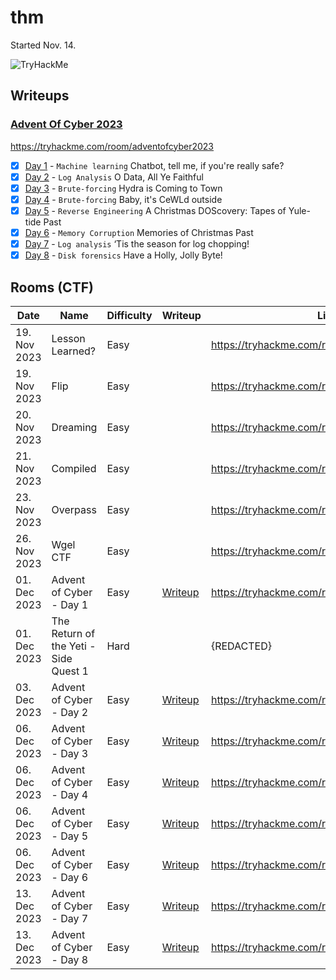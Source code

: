 # thm

Started Nov. 14.

<img src="https://tryhackme-badges.s3.amazonaws.com/stigr1.png?refresh=true" alt="TryHackMe">

## Writeups

### [Advent Of Cyber 2023](/writeups/aoc2023/aoc2023.md)

https://tryhackme.com/room/adventofcyber2023

- [X] [Day 1](/writeups/aoc2023/day1/day1.md) - `Machine learning` Chatbot, tell me, if you're really safe?
- [X] [Day 2](/writeups/aoc2023/day2/day2.md) - `Log Analysis` O Data, All Ye Faithful
- [X] [Day 3](/writeups/aoc2023/day3/day3.md) - `Brute-forcing` Hydra is Coming to Town
- [X] [Day 4](/writeups/aoc2023/day4/day4.md) - `Brute-forcing` Baby, it's CeWLd outside
- [X] [Day 5](/writeups/aoc2023/day5/day5.md) - `Reverse Engineering` A Christmas DOScovery: Tapes of Yule-tide Past
- [X] [Day 6](/writeups/aoc2023/day6/day6.md) - `Memory Corruption` Memories of Christmas Past
- [X] [Day 7](/writeups/aoc2023/day7/day7.md) - `Log analysis` ‘Tis the season for log chopping!
- [X] [Day 8](/writeups/aoc2023/day8/day8.md) - `Disk forensics` Have a Holly, Jolly Byte!
  
## Rooms (CTF)

| Date			 | Name										| Difficulty	| Writeup 									    | Link
|----------------|------------------------------------------|---------------|-----------------------------------------------|-------------------------------------------
| 19. Nov 2023   | Lesson Learned?							| Easy			|         										| https://tryhackme.com/room/lessonlearned
| 19. Nov 2023   | Flip							      		| Easy			|         										| https://tryhackme.com/room/flip
| 20. Nov 2023   | Dreaming							      	| Easy			|         										| https://tryhackme.com/room/dreaming
| 21. Nov 2023   | Compiled							      	| Easy			|         										| https://tryhackme.com/room/compiled
| 23. Nov 2023   | Overpass							      	| Easy			|         										| https://tryhackme.com/room/overpass
| 26. Nov 2023   | Wgel CTF							      	| Easy			|         										| https://tryhackme.com/room/wgelctf
| 01. Dec 2023   | Advent of Cyber - Day 1					| Easy			| [Writeup](writeups/aoc2023/day1/day1.md)      | https://tryhackme.com/room/adventofcyber2023
| 01. Dec 2023   | The Return of the Yeti - Side Quest 1	| Hard			|        									    | {REDACTED}
| 03. Dec 2023   | Advent of Cyber - Day 2					| Easy			| [Writeup](writeups/aoc2023/day2/day2.md)      | https://tryhackme.com/room/adventofcyber2023
| 06. Dec 2023   | Advent of Cyber - Day 3					| Easy			| [Writeup](writeups/aoc2023/day3/day3.md)      | https://tryhackme.com/room/adventofcyber2023
| 06. Dec 2023   | Advent of Cyber - Day 4					| Easy			| [Writeup](writeups/aoc2023/day4/day4.md)      | https://tryhackme.com/room/adventofcyber2023
| 06. Dec 2023   | Advent of Cyber - Day 5					| Easy			| [Writeup](writeups/aoc2023/day5/day5.md)      | https://tryhackme.com/room/adventofcyber2023
| 06. Dec 2023   | Advent of Cyber - Day 6					| Easy			| [Writeup](writeups/aoc2023/day6/day6.md)      | https://tryhackme.com/room/adventofcyber2023
| 13. Dec 2023   | Advent of Cyber - Day 7					| Easy			| [Writeup](writeups/aoc2023/day7/day7.md)      | https://tryhackme.com/room/adventofcyber2023
| 13. Dec 2023   | Advent of Cyber - Day 8					| Easy			| [Writeup](writeups/aoc2023/day8/day8.md)      | https://tryhackme.com/room/adventofcyber2023